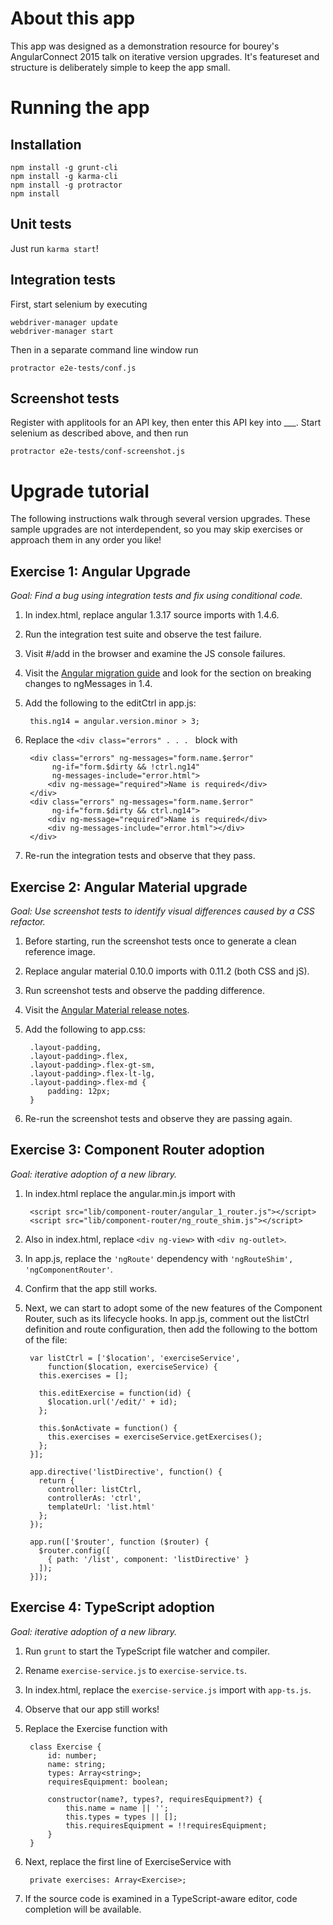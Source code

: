 # About this app

This app was designed as a demonstration resource for bourey's AngularConnect 2015 talk on iterative 
version upgrades.  It's featureset and structure is deliberately simple to keep the app small.


# Running the app

## Installation

```
npm install -g grunt-cli
npm install -g karma-cli
npm install -g protractor
npm install
```

## Unit tests

Just run `karma start`!

## Integration tests

First, start selenium by executing

```
webdriver-manager update
webdriver-manager start
```

Then in a separate command line window run 
```
protractor e2e-tests/conf.js
```

## Screenshot tests

Register with applitools for an API key, then enter this API key into ___.  Start selenium as
described above, and then run
```
protractor e2e-tests/conf-screenshot.js
```

# Upgrade tutorial

The following instructions walk through several version upgrades.  These sample 
upgrades are not interdependent, so you may skip exercises or approach them in 
any order you like!


## Exercise 1: Angular Upgrade

*Goal: Find a bug using integration tests and fix using conditional code.*

1. In index.html, replace angular 1.3.17 source imports with 1.4.6.

2. Run the integration test suite and observe the test failure.

3. Visit #/add in the browser and examine the JS console failures.

4. Visit the [Angular migration guide](https://docs.angularjs.org/guide/migration) 
and look for the section on breaking changes to ngMessages in 1.4.

5. Add the following to the editCtrl in app.js:

        this.ng14 = angular.version.minor > 3;

6. Replace the ```<div class="errors" . . . ``` block with 

        <div class="errors" ng-messages="form.name.$error" 
             ng-if="form.$dirty && !ctrl.ng14" 
             ng-messages-include="error.html">
        	<div ng-message="required">Name is required</div>
        </div>        
        <div class="errors" ng-messages="form.name.$error" 
             ng-if="form.$dirty && ctrl.ng14">
        	<div ng-message="required">Name is required</div>
        	<div ng-messages-include="error.html"></div>
        </div>

7. Re-run the integration tests and observe that they pass.


## Exercise 2: Angular Material upgrade

*Goal: Use screenshot tests to identify visual differences caused by a CSS 
refactor.*

1. Before starting, run the screenshot tests once to generate a clean reference 
image.

2. Replace angular material 0.10.0 imports with 0.11.2 (both CSS and jS).

3. Run screenshot tests and observe the padding difference.

4. Visit the [Angular Material release notes](https://github.com/angular/material/blob/master/CHANGELOG.md#breaking-changes-3).

5. Add the following to app.css:

        .layout-padding, 
        .layout-padding>.flex, 
        .layout-padding>.flex-gt-sm, 
        .layout-padding>.flex-lt-lg, 
        .layout-padding>.flex-md {
        	padding: 12px;
        }

6. Re-run the screenshot tests and observe they are passing again.


## Exercise 3: Component Router adoption

*Goal: iterative adoption of a new library.*

1. In index.html replace the angular.min.js import with

        <script src="lib/component-router/angular_1_router.js"></script>
        <script src="lib/component-router/ng_route_shim.js"></script>

2. Also in index.html, replace `<div ng-view>` with `<div ng-outlet>`.

3. In app.js, replace the `'ngRoute'` dependency with `'ngRouteShim', 
'ngComponentRouter'`.

4. Confirm that the app still works.

5. Next, we can start to adopt some of the new features of the Component Router,
such as its lifecycle hooks.  In app.js, comment out the listCtrl definition and
route configuration, then add the following to the bottom of the file:

        var listCtrl = ['$location', 'exerciseService', 
            function($location, exerciseService) {
          this.exercises = [];

          this.editExercise = function(id) {
            $location.url('/edit/' + id);
          };
            
          this.$onActivate = function() {
            this.exercises = exerciseService.getExercises();
          };
        }];
        
        app.directive('listDirective', function() {
          return {
            controller: listCtrl,
            controllerAs: 'ctrl',
            templateUrl: 'list.html'
          };
        });
        
        app.run(['$router', function ($router) {
          $router.config([
            { path: '/list', component: 'listDirective' }
          ]);
        }]);


## Exercise 4: TypeScript adoption

*Goal: iterative adoption of a new library.*

1. Run `grunt` to start the TypeScript file watcher and compiler.

2. Rename `exercise-service.js` to `exercise-service.ts`.  

3. In index.html, replace the `exercise-service.js` import with `app-ts.js`.

4. Observe that our app still works!

5. Replace the Exercise function with

        class Exercise {
            id: number;
            name: string;
            types: Array<string>;
            requiresEquipment: boolean;
        
            constructor(name?, types?, requiresEquipment?) {
                this.name = name || '';
                this.types = types || [];
                this.requiresEquipment = !!requiresEquipment;
            }
        }

6. Next, replace the first line of ExerciseService with

        private exercises: Array<Exercise>;

7.  If the source code is examined in a TypeScript-aware editor, code completion 
will be available.
